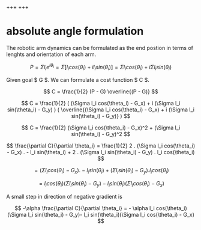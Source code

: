 +++
+++

# absolute angle formulation

The robotic arm dynamics can be formulated as the end postion in terms of lenghts and orientation of each arm.

$$
P
= \Sigma l_i e^{i \theta_i}
= \Sigma [ l_i cos(\theta_i) + i l_i sin(\theta_i) ]
= \Sigma l_i cos(\theta_i) + i \Sigma l_i sin(\theta_i)
$$

Given goal $ G $. We can formulate a cost function $ C $.

$$
C
= \frac{1}{2} (P - G) \overline{(P - G)}
$$

$$
C
= \frac{1}{2} ( (\Sigma l_i cos(\theta_i) - G_x) + i (\Sigma l_i sin(\theta_i) - G_y) ) ( \overline{(\Sigma l_i cos(\theta_i) - G_x) + i (\Sigma l_i sin(\theta_i) - G_y)} )
$$

$$
C
= \frac{1}{2} (\Sigma l_i cos(\theta_i) - G_x)^2 + (\Sigma l_i sin(\theta_i) - G_y)^2
$$

$$
\frac{\partial C}{\partial \theta_i}
= \frac{1}{2} 2 . (\Sigma l_i cos(\theta_i) - G_x) . - l_i sin(\theta_i) + 2 . (\Sigma l_i sin(\theta_i) - G_y) . l_i cos(\theta_i) 
$$

$$
= (\Sigma l_i cos(\theta_i) - G_x) . - l_i sin(\theta_i) + (\Sigma l_i sin(\theta_i) - G_y) . l_i cos(\theta_i)
$$

$$
=  l_i cos(\theta_i)(\Sigma l_i sin(\theta_i) - G_y)- l_i sin(\theta_i)(\Sigma l_i cos(\theta_i)  - G_x)
$$

A small step in direction of negative gradient is

$$
-\alpha \frac{\partial C}{\partial \theta_i}
= - \alpha l_i cos(\theta_i)(\Sigma l_i sin(\theta_i) - G_y)- l_i sin(\theta_i)(\Sigma l_i cos(\theta_i)  - G_x)
$$

